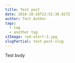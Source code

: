 ```yaml
---
title: Test post
date: 2018-10-26T22:51:30.827Z
author: Test Author
tags:
  - tag
  - another tag
s3Image: red-alert-3.jpg
slugPartial: test-post-slug
---
```

Test body
